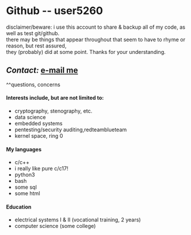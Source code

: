<!--- Disclaimer: newbie MD user. --->
# Github -- user5260 #
disclaimer/beware: i use this account to share & backup all of my code, as well as test git/github.  
there may be things that appear throughout that seem to have to rhyme or reason, but rest assured,  
they (probably) did at some point. Thanks for your understanding.
## ***Contact:*** [e-mail me](mailto:brianc2788@gmail.com) ##
^^questions, concerns
#### Interests include, but are not limited to: ####
- cryptography, stenography, etc.
- data science
- embedded systems
- pentesting/security auditing,redteamblueteam
- kernel space, ring 0
#### My languages ####
- c/c++
- i really like pure c/c17!
- python3
- bash
- some sql
- some html
#### Education ####
- electrical systems I & II (vocational training, 2 years)
- computer science (some college)
<!---
user5260/user5260 is a ✨ special ✨ repository because its `README.md` (this file) appears on your GitHub profile.
You can click the Preview link to take a look at your changes.
--->
